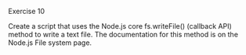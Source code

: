 Exercise 10

Create a script that uses the Node.js core fs.writeFile() (callback API) method to write a text file. The documentation for this method is on the Node.js File system page.
